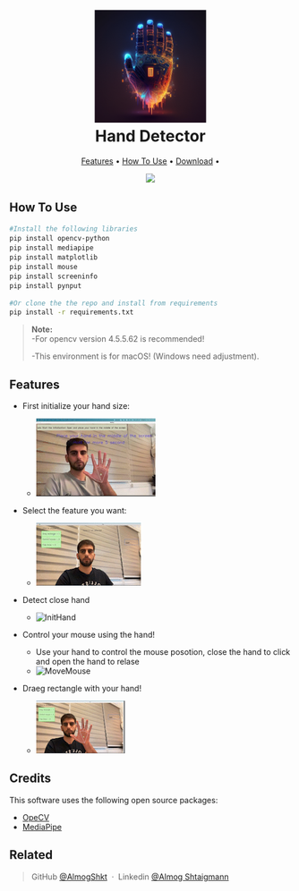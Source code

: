 <h1 align="center">
  <br>
  <img src="https://github.com/AlmogShKt/HandDetection/blob/master/photos/HandDetectionLogo.png" alt="handDetection" width="200"></a>
  <br>
  Hand Detector
  <br>
</h1>



<p align="center">
  <a href="#features">Features</a> •
  <a href="#how-to-use">How To Use</a> •
  <a href="#download">Download</a> •
  

</p>
<p align="center"> <img src="https://komarev.com/ghpvc/?username=HandDetection&label=Repo%20views&color=0e75b6&style=flat"  /> </p>


## How To Use



```bash
#Install the following libraries 
pip install opencv-python
pip install mediapipe
pip install matplotlib
pip install mouse
pip install screeninfo
pip install pynput
```

```bash
#Or clone the the repo and install from requirements
pip install -r requirements.txt
```

> **Note:**  
> -For opencv version  4.5.5.62  is recommended!
>
> -This environment is for macOS! (Windows need adjustment).


## Features
* First initialize your hand size:

  - ![Menu](https://github.com/AlmogShKt/HandDetection/blob/master/photos/Demo/Demo-Init_AdobeExpress.gif)

* Select the feature you want:
  - ![InitHand](https://github.com/AlmogShKt/HandDetection/blob/master/photos/Demo/menuDemo_AdobeExpress.gif)



* Detect close hand

  - ![InitHand](https://github.com/AlmogShKt/HandDetection/blob/master/photos/Demo/Demo-IsCloseHand.gif)


* Control your mouse using the hand!

  - Use your hand to control the mouse posotion, close the hand to click and open the hand to relase
  - ![MoveMouse](https://github.com/AlmogShKt/HandDetection/blob/master/photos/Demo/Demo-MoveMouse.gif)
  

* Draeg rectangle with your hand!

  - ![DragRectangel](https://github.com/AlmogShKt/HandDetection/blob/master/photos/Demo/DragRectangle_AdobeExpress.gif)


## Credits

This software uses the following open source packages:

- [OpeCV](https://opencv.org/)
- [MediaPipe](https://google.github.io/mediapipe/)

## Related

> GitHub [@AlmogShkt](https://github.com/AlmogShKt) &nbsp;&middot;&nbsp;
> Linkedin [@Almog Shtaigmann](https://www.linkedin.com/in/almog-shtaigmann/)
